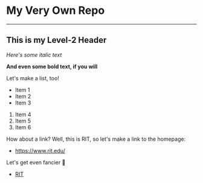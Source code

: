 # My Very Own Repo
---
## This is my Level-2 Header

*Here's some italic text*

**And even some bold text, if you will**

Let's make a list, too!
- Item 1
- Item 2
- Item 3
1. Item 4
2. Item 5
3. Item 6

How about a link? Well, this is RIT, so let's make a link to the homepage: 
- https://www.rit.edu/

Let's get even fancier :eyes:
- [RIT](https://www.rit.edu/)
